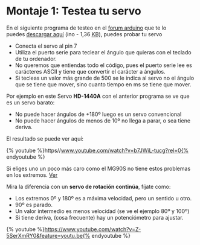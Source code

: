 
# Montaje 1: Testea tu servo

En el siguiente programa de testeo en el [forum arduino](http://forum.arduino.cc/index.php?topic=118333.0) que te lo puedes [descargar aquí](http://aularagon.catedu.es/materialesaularagon2013/Arduino-codigo/6_Control_robotica/control-servo.ino) (ino - 1,36 <abbr title="KiloBytes" lang="en">KB</abbr>), puedes probar tu servo <br />

- Conecta el servo al pin 7 
- Utiliza el puerto serie para teclear el ángulo que quieras con el teclado de tu ordenador.
- No queremos que entiendas todo el código, pues el puerto serie lee es carácteres ASCII y tiene que convertir el carácter a ángulos.
- Si tecleas un valor más grande de 500 se le indica al servo no el ángulo que se tiene que mover, sino cuanto tiempo en ms se tiene que mover.

Por ejemplo en este Servo **HD-1440A** con el anterior programa se ve que es un servo barato:

- No puede hacer ángulos de +180º luego es un servo convencional
- No puede hacer ángulos de menos de 10º no llega a parar, o sea tiene deriva.

El resultado se puede ver aquí:

{% youtube %}https//www.youtube.com/watch?v=b7JWiL-tucg?rel=0{% endyoutube %}

Si eliges uno un poco más caro como el MG90S no tiene estos problemas en los extremos. [Ver](https://catedu.gitbooks.io/programa-arduino-con-echidna/content/55-rele.html)

Mira la diferencia con un **servo de rotación continúa**, fíjate como:
- Los extremos 0º y 180º es a máxima velocidad, pero un sentido u otro.
- 90º es parado.
- Un valor intermedio es menos velocidad (se ve el ejemplo 80º y 100º)
- Si tiene deriva, (cosa frecuente) hay un potenciómetro para ajustar.

{% youtube %}https://www.youtube.com/watch?v=Z-5SerXmRY0&feature=youtu.be{% endyoutube %}




